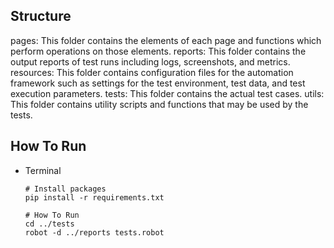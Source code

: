 ## Structure
pages: This folder contains the elements of each page and functions which perform operations on those elements.
reports: This folder contains the output reports of test runs including logs, screenshots, and metrics.
resources: This folder contains configuration files for the automation framework such as settings for the test environment, test data, and test execution parameters.
tests: This folder contains the actual test cases.
utils: This folder contains utility scripts and functions that may be used by the tests.

## How To Run
* Terminal
    ```
    # Install packages
    pip install -r requirements.txt

    # How To Run
    cd ../tests
    robot -d ../reports tests.robot